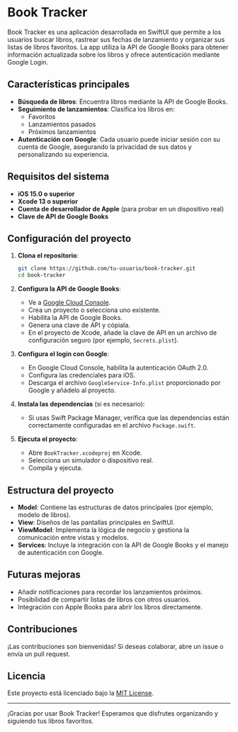 # Book Tracker

Book Tracker es una aplicación desarrollada en SwiftUI que permite a los usuarios buscar libros, rastrear sus fechas de lanzamiento y organizar sus listas de libros favoritos. La app utiliza la API de Google Books para obtener información actualizada sobre los libros y ofrece autenticación mediante Google Login.

## Características principales

- **Búsqueda de libros**: Encuentra libros mediante la API de Google Books.
- **Seguimiento de lanzamientos**: Clasifica los libros en:
  - Favoritos
  - Lanzamientos pasados
  - Próximos lanzamientos
- **Autenticación con Google**: Cada usuario puede iniciar sesión con su cuenta de Google, asegurando la privacidad de sus datos y personalizando su experiencia.

## Requisitos del sistema

- **iOS 15.0 o superior**
- **Xcode 13 o superior**
- **Cuenta de desarrollador de Apple** (para probar en un dispositivo real)
- **Clave de API de Google Books**

## Configuración del proyecto

1. **Clona el repositorio**:
   ```bash
   git clone https://github.com/tu-usuario/book-tracker.git
   cd book-tracker
   ```

2. **Configura la API de Google Books**:
   - Ve a [Google Cloud Console](https://console.cloud.google.com/).
   - Crea un proyecto o selecciona uno existente.
   - Habilita la API de Google Books.
   - Genera una clave de API y cópiala.
   - En el proyecto de Xcode, añade la clave de API en un archivo de configuración seguro (por ejemplo, `Secrets.plist`).

3. **Configura el login con Google**:
   - En Google Cloud Console, habilita la autenticación OAuth 2.0.
   - Configura las credenciales para iOS.
   - Descarga el archivo `GoogleService-Info.plist` proporcionado por Google y añádelo al proyecto.

4. **Instala las dependencias** (si es necesario):
   - Si usas Swift Package Manager, verifica que las dependencias están correctamente configuradas en el archivo `Package.swift`.

5. **Ejecuta el proyecto**:
   - Abre `BookTracker.xcodeproj` en Xcode.
   - Selecciona un simulador o dispositivo real.
   - Compila y ejecuta.

## Estructura del proyecto

- **Model**: Contiene las estructuras de datos principales (por ejemplo, modelo de libros).
- **View**: Diseños de las pantallas principales en SwiftUI.
- **ViewModel**: Implementa la lógica de negocio y gestiona la comunicación entre vistas y modelos.
- **Services**: Incluye la integración con la API de Google Books y el manejo de autenticación con Google.

## Futuras mejoras

- Añadir notificaciones para recordar los lanzamientos próximos.
- Posibilidad de compartir listas de libros con otros usuarios.
- Integración con Apple Books para abrir los libros directamente.

## Contribuciones

¡Las contribuciones son bienvenidas! Si deseas colaborar, abre un issue o envía un pull request.

## Licencia

Este proyecto está licenciado bajo la [MIT License](LICENSE).

---

¡Gracias por usar Book Tracker! Esperamos que disfrutes organizando y siguiendo tus libros favoritos.

